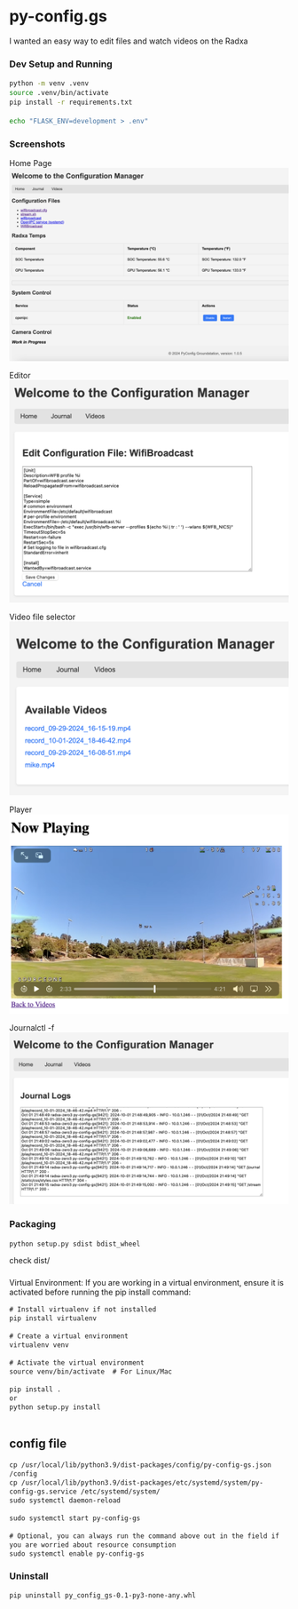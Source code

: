 # py-config.gs


I wanted an easy way to edit files and watch videos on the Radxa

### Dev Setup and Running
```bash
python -m venv .venv
source .venv/bin/activate
pip install -r requirements.txt

echo "FLASK_ENV=development > .env"
```


### Screenshots
Home Page
![alt text](images/home.png)

Editor
![alt text](images/editor.png)

Video file selector
![alt text](images/v_select.png)

Player
![alt text](images/v_player.png)

Journalctl -f
![alt text](images/journal.png)


### Packaging
```bash
python setup.py sdist bdist_wheel
```

check dist/


###

Virtual Environment: If you are working in a virtual environment, ensure it is activated before running the pip install command:

```
# Install virtualenv if not installed
pip install virtualenv

# Create a virtual environment
virtualenv venv

# Activate the virtual environment
source venv/bin/activate  # For Linux/Mac

pip install .
or
python setup.py install


```
## config file
```
cp /usr/local/lib/python3.9/dist-packages/config/py-config-gs.json /config
cp /usr/local/lib/python3.9/dist-packages/etc/systemd/system/py-config-gs.service /etc/systemd/system/
sudo systemctl daemon-reload

sudo systemctl start py-config-gs

# Optional, you can always run the command above out in the field if you are worried about resource consumption
sudo systemctl enable py-config-gs
```




### Uninstall
```
pip uninstall py_config_gs-0.1-py3-none-any.whl
```
